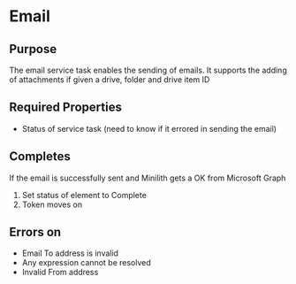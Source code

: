 # Email

## Purpose

The email service task enables the sending of emails. It supports the adding of attachments if given a drive, folder and drive item ID

## Required Properties

- Status of service task (need to know if it errored in sending the email)

## Completes

If the email is successfully sent and Minilith gets a OK from Microsoft Graph

1. Set status of element to Complete
2. Token moves on

## Errors on

- Email To address is invalid
- Any expression cannot be resolved
- Invalid From address